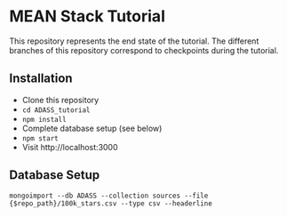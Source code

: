 # MEAN Stack Tutorial

This repository represents the end state of the tutorial.  The different branches of this repository correspond to checkpoints during the tutorial.   

## Installation
- Clone this repository
- `cd ADASS_tutorial`
- `npm install`
- Complete database setup (see below)
- `npm start`
- Visit http://localhost:3000

## Database Setup
`mongoimport --db ADASS --collection sources --file {$repo_path}/100k_stars.csv --type csv --headerline`
